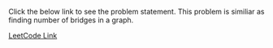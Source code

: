Click the below link to see the problem statement.
This problem is similiar as finding number of bridges in a graph.

[LeetCode Link](https://leetcode.com/problems/critical-connections-in-a-network/)
